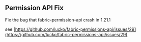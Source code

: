 ## Permission API Fix

Fix the bug that fabric-permission-api crash in 1.21.1

see [https://github.com/lucko/fabric-permissions-api/issues/29](https://github.com/lucko/fabric-permissions-api/issues/29)
